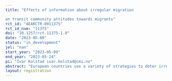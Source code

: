 ```yaml
---
title: "Effects of information about irregular migration
on transit community attitudes towards migrants"
rct_id: "AEARCTR-0011375"
rct_id_num: "11375"
doi: "10.1257/rct.11375-1.0"
date: "2023-05-08"
status: "in_development"
jel: "nan"
start_year: "2023-05-09"
end_year: "2023-05-24"
pi: "Ivar Kolstad ivar.kolstad@cmi.no"
abstract: "European countries use a variety of strategies to deter irregular migration from Africa across the Mediterranean into Europe. This includes information campaigns directed at potential migrants, often funded by EU countries and implemented by government agencies in African countries of origin. A number of studies have analyzed the impact of such information campaigns on migration intentions. This study complements the existing literature on information campaigns by analyzing how this type of information affects attitudes towards migrants in transit communities in Africa."
layout: registration
---
```


